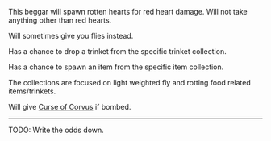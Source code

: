 This beggar will spawn rotten hearts for red heart damage.
Will not take anything other than red hearts.

Will sometimes give you flies instead.

Has a chance to drop a trinket from the specific trinket collection.

Has a chance to spawn an item from the specific item collection.

The collections are focused on light weighted fly and rotting food related items/trinkets.

Will give [Curse of Corvus](/docs/curses/special/Curse%20of%20Corvus/idea.md) if bombed.

---

TODO: Write the odds down.